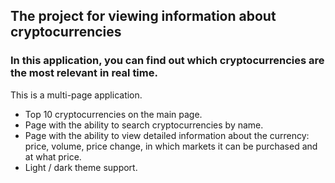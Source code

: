 ## The project for viewing information about cryptocurrencies
### In this application, you can find out which cryptocurrencies are the most relevant in real time.
This is a multi-page application.
- Top 10 cryptocurrencies on the main page.
- Page with the ability to search cryptocurrencies by name.
- Page with the ability to view detailed information about the currency: price, volume, price change, in which markets it can be purchased and at what price.
- Light / dark theme support.
